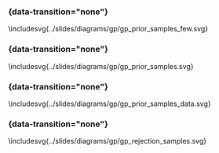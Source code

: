 
###  {data-transition="none"}

\includesvg{../slides/diagrams/gp/gp_prior_samples_few.svg}

###  {data-transition="none"}

\includesvg{../slides/diagrams/gp/gp_prior_samples.svg}

###  {data-transition="none"}

\includesvg{../slides/diagrams/gp/gp_prior_samples_data.svg}

###  {data-transition="none"}

\includesvg{../slides/diagrams/gp/gp_rejection_samples.svg}

